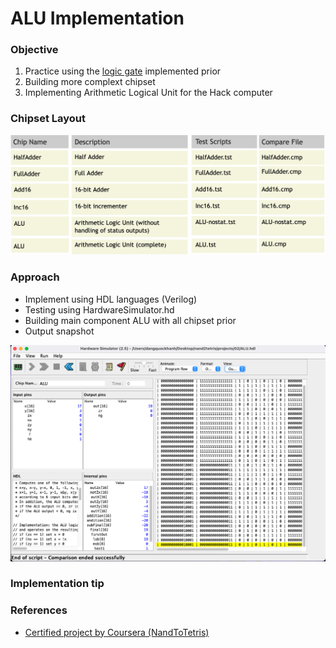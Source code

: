 # ALU Implementation

### Objective
1. Practice using the [logic gate](https://github.com/khanhmai20/HACK/tree/main/LogicGate) implemented prior
2. Building more complext chipset 
3. Implementing Arithmetic Logical Unit for the Hack computer

### Chipset Layout 
![alt text](https://github.com/khanhmai20/HACK/blob/main/ALU/Asset/Chipset.png)

### Approach 
* Implement using HDL languages (Verilog)
* Testing using HardwareSimulator.hd
* Building main component ALU with all chipset prior
* Output snapshot

![alt text](https://github.com/khanhmai20/HACK/blob/main/ALU/Asset/ALU.png)

### Implementation tip

### References
* [Certified project by Coursera (NandToTetris)](https://www.nand2tetris.org/project02)
